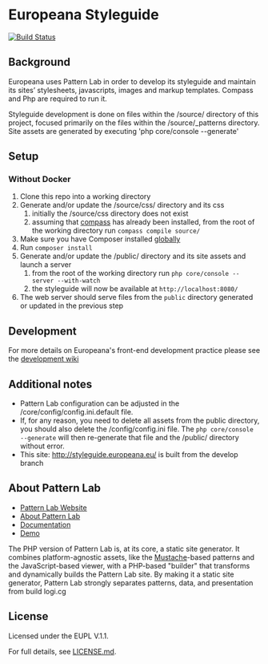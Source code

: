 # Europeana Styleguide

[![Build Status](https://travis-ci.org/europeana/styleguide.svg?branch=develop)](https://travis-ci.org/europeana/styleguide)

## Background
Europeana uses Pattern Lab in order to develop its styleguide and maintain its sites’ stylesheets, javascripts, images and markup templates.  Compass and Php are required to run it.

Styleguide development is done on files within the /source/ directory of this project, focused primarily on the files within the /source/_patterns directory. Site assets are generated by executing 'php core/console --generate'

## Setup

### Without Docker
1. Clone this repo into a working directory
1. Generate and/or update the /source/css/ directory and its css
   1. initially the /source/css directory does not exist
   1. assuming that [compass](http://compass-style.org/install/ "compass install page") has already been installed, from the root of the working directory run `compass compile source/`
1. Make sure you have Composer installed [globally](https://getcomposer.org/doc/00-intro.md#installation-linux-unix-osx)
1. Run `composer install`
1. Generate and/or update the /public/ directory and its site assets and launch a server
   1. from the root of the working directory run `php core/console --server --with-watch`
   1. the styleguide will now be available at `http://localhost:8080/`
1. The web server should serve files from the `public` directory generated or updated in the previous step


## Development

For more details on Europeana's front-end development practice please see the [development wiki](https://europeana.atlassian.net/wiki/spaces/EC/pages/172687365/Front-End)


## Additional notes
* Pattern Lab configuration can be adjusted in the /core/config/config.ini.default file.
* If, for any reason, you need to delete all assets from the public directory, you should also delete the /config/config.ini file. The `php core/console --generate` will then re-generate that file and the /public/ directory without error.
* This site: http://styleguide.europeana.eu/ is built from the develop branch

## About Pattern Lab
- [Pattern Lab Website](http://patternlab.io/)
- [About Pattern Lab](http://patternlab.io/about.html)
- [Documentation](http://patternlab.io/docs/index.html)
- [Demo](http://demo.patternlab.io/)

The PHP version of Pattern Lab is, at its core, a static site generator. It combines platform-agnostic assets, like the [Mustache](http://mustache.github.io/)-based patterns and the JavaScript-based viewer, with a PHP-based "builder" that transforms and dynamically builds the Pattern Lab site. By making it a static site generator, Pattern Lab strongly separates patterns, data, and presentation from build logi.cg


## License

Licensed under the EUPL V.1.1.

For full details, see [LICENSE.md](LICENSE.md).

